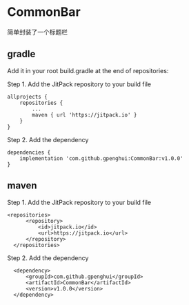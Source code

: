 # CommonBar
简单封装了一个标题栏

## gradle
Add it in your root build.gradle at the end of repositories:

Step 1. Add the JitPack repository to your build file
```
allprojects {
	repositories {
		...
		maven { url 'https://jitpack.io' }
	}
}
```
Step 2. Add the dependency
```
dependencies {
	implementation 'com.github.gpenghui:CommonBar:v1.0.0'
}
  ```
  
  ## maven
  Step 1. Add the JitPack repository to your build file
  ```
  <repositories>
		<repository>
		    <id>jitpack.io</id>
		    <url>https://jitpack.io</url>
		</repository>
	</repositories>
  ```
  Step 2. Add the dependency
  ```
	<dependency>
	    <groupId>com.github.gpenghui</groupId>
	    <artifactId>CommonBar</artifactId>
	    <version>v1.0.0</version>
	</dependency>
